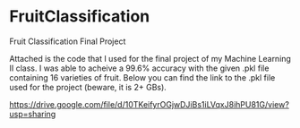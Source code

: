# FruitClassification
Fruit Classification Final Project

Attached is the code that I used for the final project of my Machine Learning II class. I was able to acheive a 99.6% accuracy with the given .pkl file containing
16 varieties of fruit. Below you can find the link to the .pkl file used for the project (beware, it is 2+ GBs).

https://drive.google.com/file/d/10TKeifyrOGjwDJiBs1iLVqxJ8ihPU81G/view?usp=sharing


